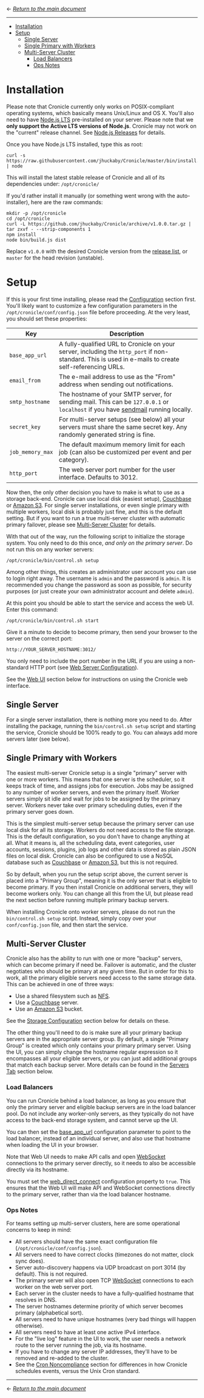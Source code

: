 &larr; *[Return to the main document](https://github.com/jhuckaby/Cronicle/blob/master/README.md)*

<hr/>

<!-- toc -->
- [Installation](#installation)
- [Setup](#setup)
	* [Single Server](#single-server)
	* [Single Primary with Workers](#single-primary-with-workers)
	* [Multi-Server Cluster](#multi-server-cluster)
		+ [Load Balancers](#load-balancers)
		+ [Ops Notes](#ops-notes)

# Installation

Please note that Cronicle currently only works on POSIX-compliant operating systems, which basically means Unix/Linux and OS X.  You'll also need to have [Node.js LTS](https://nodejs.org/en/download/) pre-installed on your server.  Please note that we **only support the Active LTS versions of Node.js**.  Cronicle may not work on the "current" release channel.  See [Node.js Releases](https://nodejs.org/en/about/releases/) for details.

Once you have Node.js LTS installed, type this as root:

```
curl -s https://raw.githubusercontent.com/jhuckaby/Cronicle/master/bin/install.js | node
```

This will install the latest stable release of Cronicle and all of its dependencies under: `/opt/cronicle/`

If you'd rather install it manually (or something went wrong with the auto-installer), here are the raw commands:

```
mkdir -p /opt/cronicle
cd /opt/cronicle
curl -L https://github.com/jhuckaby/Cronicle/archive/v1.0.0.tar.gz | tar zxvf - --strip-components 1
npm install
node bin/build.js dist
```

Replace `v1.0.0` with the desired Cronicle version from the [release list](https://github.com/jhuckaby/Cronicle/releases), or `master` for the head revision (unstable).

# Setup

If this is your first time installing, please read the [Configuration](Configuration.md) section first.  You'll likely want to customize a few configuration parameters in the `/opt/cronicle/conf/config.json` file before proceeding.  At the very least, you should set these properties:

| Key | Description |
|-----|-------------|
| `base_app_url` | A fully-qualified URL to Cronicle on your server, including the `http_port` if non-standard.  This is used in e-mails to create self-referencing URLs. |
| `email_from` | The e-mail address to use as the "From" address when sending out notifications. |
| `smtp_hostname` | The hostname of your SMTP server, for sending mail.  This can be `127.0.0.1` or `localhost` if you have [sendmail](https://en.wikipedia.org/wiki/Sendmail) running locally. |
| `secret_key` | For multi-server setups (see below) all your servers must share the same secret key.  Any randomly generated string is fine. |
| `job_memory_max` | The default maximum memory limit for each job (can also be customized per event and per category). |
| `http_port` | The web server port number for the user interface.  Defaults to 3012. |

Now then, the only other decision you have to make is what to use as a storage back-end.  Cronicle can use local disk (easiest setup), [Couchbase](http://www.couchbase.com/nosql-databases/couchbase-server) or [Amazon S3](https://aws.amazon.com/s3/).  For single server installations, or even single primary with multiple workers, local disk is probably just fine, and this is the default setting.  But if you want to run a true multi-server cluster with automatic primary failover, please see [Multi-Server Cluster](Setup.md#multi-server-cluster) for details.

With that out of the way, run the following script to initialize the storage system.  You only need to do this once, *and only on the primary server*.  Do not run this on any worker servers:

```
/opt/cronicle/bin/control.sh setup
```

Among other things, this creates an administrator user account you can use to login right away.  The username is `admin` and the password is `admin`.  It is recommended you change the password as soon as possible, for security purposes (or just create your own administrator account and delete `admin`).

At this point you should be able to start the service and access the web UI.  Enter this command:

```
/opt/cronicle/bin/control.sh start
```

Give it a minute to decide to become primary, then send your browser to the server on the correct port:

```
http://YOUR_SERVER_HOSTNAME:3012/
```

You only need to include the port number in the URL if you are using a non-standard HTTP port (see [Web Server Configuration](Configuration.md#web-server-configuration)).

See the [Web UI](WebUI.md) section below for instructions on using the Cronicle web interface.

## Single Server

For a single server installation, there is nothing more you need to do.  After installing the package, running the `bin/control.sh setup` script and starting the service, Cronicle should be 100% ready to go.  You can always add more servers later (see below).

## Single Primary with Workers

The easiest multi-server Cronicle setup is a single "primary" server with one or more workers.  This means that one server is the scheduler, so it keeps track of time, and assigns jobs for execution.  Jobs may be assigned to any number of worker servers, and even the primary itself.  Worker servers simply sit idle and wait for jobs to be assigned by the primary server.  Workers never take over primary scheduling duties, even if the primary server goes down.

This is the simplest multi-server setup because the primary server can use local disk for all its storage.  Workers do not need access to the file storage.  This is the default configuration, so you don't have to change anything at all.  What it means is, all the scheduling data, event categories, user accounts, sessions, plugins, job logs and other data is stored as plain JSON files on local disk.  Cronicle can also be configured to use a NoSQL database such as [Couchbase](http://www.couchbase.com/nosql-databases/couchbase-server) or [Amazon S3](https://aws.amazon.com/s3/), but this is not required.

So by default, when you run the setup script above, the current server is placed into a "Primary Group", meaning it is the only server that is eligible to become primary.  If you then install Cronicle on additional servers, they will become workers only.  You can change all this from the UI, but please read the next section before running multiple primary backup servers.

When installing Cronicle onto worker servers, please do not run the `bin/control.sh setup` script.  Instead, simply copy over your `conf/config.json` file, and then start the service.

## Multi-Server Cluster

Cronicle also has the ability to run with one or more "backup" servers, which can become primary if need be.  Failover is automatic, and the cluster negotiates who should be primary at any given time.  But in order for this to work, all the primary eligible servers need access to the same storage data.  This can be achieved in one of three ways:

* Use a shared filesystem such as [NFS](https://en.wikipedia.org/wiki/Network_File_System).
* Use a [Couchbase](http://www.couchbase.com/nosql-databases/couchbase-server) server.
* Use an [Amazon S3](https://aws.amazon.com/s3/) bucket.

See the [Storage Configuration](Configuration.md#storage-configuration) section below for details on these.

The other thing you'll need to do is make sure all your primary backup servers are in the appropriate server group.  By default, a single "Primary Group" is created which only contains your primary primary server.  Using the UI, you can simply change the hostname regular expression so it encompasses all your eligible servers, or you can just add additional groups that match each backup server.  More details can be found in the [Servers Tab](WebUI.md#servers-tab) section below.

### Load Balancers

You can run Cronicle behind a load balancer, as long as you ensure that only the primary server and eligible backup servers are in the load balancer pool.  Do not include any worker-only servers, as they typically do not have access to the back-end storage system, and cannot serve up the UI.

You can then set the [base_app_url](Configuration.md#base_app_url) configuration parameter to point to the load balancer, instead of an individual server, and also use that hostname when loading the UI in your browser.

Note that Web UI needs to make API calls and open [WebSocket](https://en.wikipedia.org/wiki/WebSocket) connections to the primary server directly, so it needs to also be accessible directly via its hostname.

You must set the [web_direct_connect](Configuration.md#web_direct_connect) configuration property to `true`.  This ensures that the Web UI will make API and WebSocket connections directly to the primary server, rather than via the load balancer hostname.

### Ops Notes

For teams setting up multi-server clusters, here are some operational concerns to keep in mind:

* All servers should have the same exact configuration file (`/opt/cronicle/conf/config.json`).
* All servers need to have correct clocks (timezones do not matter, clock sync does).
* Server auto-discovery happens via UDP broadcast on port 3014 (by default).  This is not required.
* The primary server will also open TCP [WebSocket](https://en.wikipedia.org/wiki/WebSocket) connections to each worker on the web server port.
* Each server in the cluster needs to have a fully-qualified hostname that resolves in DNS.
* The server hostnames determine priority of which server becomes primary (alphabetical sort).
* All servers need to have unique hostnames (very bad things will happen otherwise).
* All servers need to have at least one active IPv4 interface.
* For the "live log" feature in the UI to work, the user needs a network route to the server running the job, via its hostname.
* If you have to change any server IP addresses, they'll have to be removed and re-added to the cluster.
* See the [Cron Noncompliance](InnerWorkings.md#cron-noncompliance) section for differences in how Cronicle schedules events, versus the Unix Cron standard.

<hr/>

&larr; *[Return to the main document](https://github.com/jhuckaby/Cronicle/blob/master/README.md)*
